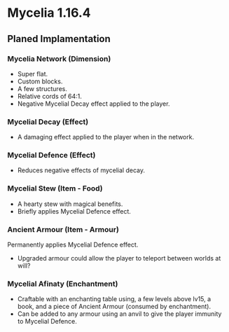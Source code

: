 # Mycelia 1.16.4

## Planed Implamentation  
  
### Mycelia Network (Dimension)
- Super flat.
- Custom blocks.
- A few structures. 
- Relative cords of 64:1.
- Negative Mycelial Decay effect applied to the player.  

### Mycelial Decay (Effect)
- A damaging effect applied to the player when in the network.  
  
### Mycelial Defence (Effect)
- Reduces negative effects of mycelial decay.  
  
### Mycelial Stew (Item - Food)
- A hearty stew with magical benefits. 
- Briefly applies Mycelial Defence effect.  
  
### Ancient Armour (Item - Armour)
Permanently applies Mycelial Defence effect.
- Upgraded armour could allow the player to teleport between worlds at will?  
  
### Mycelial Afinaty (Enchantment)
- Craftable with an enchanting table using, a few levels above lv15, a book, and a piece of Ancient Armour (consumed by enchantment).
- Can be added to any armour using an anvil to give the player immunity to Mycelial Defence.
